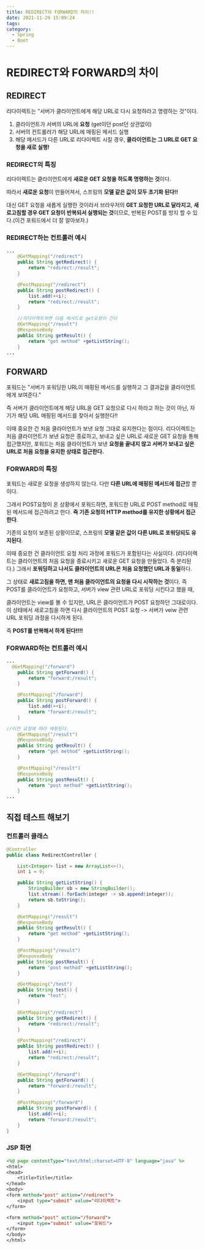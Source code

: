 ```yaml
---
title: REDIRECT와 FORWARD의 차이!!
date: 2021-11-29 15:09:24
tags:
category:
  - Spring
  - Boot
---
```


# REDIRECT와 FORWARD의 차이

## REDIRECT

리다이렉트는 "서버가 클라이언트에게 해당 URL로 다시 요청하라고 명령하는 것"이다.

1. 클라이언트가 서버의 URL에 **요청** (get이던 post던 상관없이)
2. 서버의 컨트롤러가 해당 URL에 매핑된 메서드 실행
3. 해당 메서드가 다른 URL로 리다이렉트 시킬 경우, **클라이언트는 그 URL로 GET 요청을 새로 실행!**

### REDIRECT의 특징

리다이렉트는 클라이언트에게 **새로운 GET 요청을 하도록 명령하는 것**이다.

따라서 **새로운 요청**이 만들어져서, 스프링의 **모델 같은 값이 모두 초기화 된다!!**

대신 GET 요청을 새롭게 실행한 것이라서 브라우저의 **GET 요청한 URL로 달라지고**,
**새로고침할 경우 GET 요청이 반복되서 실행되는 것**이므로,
반복된 POST를 방지 할 수 있다.(이건 포워드에서 더 잘 알아보자.)

### REDIRECT하는 컨트롤러 예시

```java
...
  	@GetMapping("/redirect")
	public String getRedirect() {
		return "redirect:/result";
	}

	@PostMapping("/redirect")
	public String postRedirect() {
		list.add(++i);
		return "redirect:/result";
	}

	//리다이렉트하면 다음 메서드로 get요청이 간다
	@GetMapping("/result")
	@ResponseBody
	public String getResult() {
		return "get method" +getListString();
	}
...
```



## FORWARD

포워드는 "서버가 포워딩한 URL이 매핑된 메서드를 실행하고 그 결과값을 클라이언트에게 보여준다."

즉 서버가 클라이언트에게 해당 URL을 GET 요청으로 다시 하라고 하는 것이 아닌,
자기가 해당 URL 매핑된 메서드를 찾아서 실행한다!!

이때 중요한 건 처음 클라이언트가 보낸 요청 그대로 유지한다는 점이다.
리다이렉트는 처음 클라이언트가 보낸 요청은 종료하고, 보내고 싶은 URL로 새로운 GET 요청을 통해 접근했지만,
포워드는 처음 클라이언트가 보낸 **요청을 끝내지 않고 서버가 보내고 싶은 URL로 처음 요청을 유지한 상태로 접근한다.**

### FORWARD의 특징

포워드는 새로운 요청을 생성하지 않는다.
다만 **다른 URL에 매핑된 메서드에 접근**할 뿐이다.

그래서 POST요청이 온 상황에서 포워드하면,
포워드한 URL로 POST method로 매핑된 메서드에 접근하려고 한다.
**즉 기존 요청의 HTTP method를 유지한 상황에서 접근한다**.

기존의 요청이 보존된 상황이므로, 스프링의 **모델 같은 값이 다른 URL로 포워딩되도 유지된다**.

이때 중요한 건 클라이언트 요청 처리 과정에 포워드가 포함된다는 사실이다.
(리다이렉트는 클라이언트의 처음 요청을 종료시키고 새로운 GET 요청을 만들었다. 즉 분리된다.)
그래서 **포워딩하고 나서도 클라이언트의 URL은 처음 요청했던 URL과 동일**하다.

그 상태로 **새로고침을 하면, 맨 처음 클라이언트의 요청을 다시 시작하는 것**이다.
즉 POST를 클라이언트가 요청하고, 서버가 view 관련 URL로 포워딩 시킨다고 했을 때,

클라이언트는 view를 볼 수 있지만, URL은 클라이언트가 POST 요청하던 그대로이다.
이 상태에서 새로고침을 하면 다시 클라이언트의 POST 요청 -> 서버가 veiw 관련 URL 포워딩 과정을 다시하게 된다.

즉 **POST를 반복해서 하게 된다!!!!**



### FORWARD하는 컨트롤러 예시

```java
...
  @GetMapping("/forward")
	public String getForward() {
		return "forward:/result";
	}

	@PostMapping("/forward")
	public String postForward() {
		list.add(++i);
		return "forward:/result";
	}

//이전 요청에 따라 매핑된다.
	@GetMapping("/result")
	@ResponseBody
	public String getResult() {
		return "get method" +getListString();
	}

	@PostMapping("/result")
	@ResponseBody
	public String postResult() {
		return "post method" +getListString();
	}
...
```



## 직접 테스트 해보기

### 컨트롤러 클래스

```java
@Controller
public class RedirectController {

	List<Integer> list = new ArrayList<>();
	int i = 0;

	public String getListString() {
		StringBuilder sb = new StringBuilder();
		list.stream().forEach(integer -> sb.append(integer));
		return sb.toString();
	}

	@GetMapping("/result")
	@ResponseBody
	public String getResult() {
		return "get method" +getListString();
	}

	@PostMapping("/result")
	@ResponseBody
	public String postResult() {
		return "post method" +getListString();
	}

	@GetMapping("/test")
	public String test() {
		return "test";
	}

	@GetMapping("/redirect")
	public String getRedirect() {
		return "redirect:/result";
	}

	@PostMapping("/redirect")
	public String postRedirect() {
		list.add(++i);
		return "redirect:/result";
	}

	@GetMapping("/forward")
	public String getForward() {
		return "forward:/result";
	}

	@PostMapping("/forward")
	public String postForward() {
		list.add(++i);
		return "forward:/result";
	}
}
```



### JSP 화면

```jsp
<%@ page contentType="text/html;charset=UTF-8" language="java" %>
<html>
<head>
    <title>Title</title>
</head>
<body>
<form method="post" action="/redirect">
    <input type="submit" value="리다이렉트">
</form>

<form method="post" action="/forward">
    <input type="submit" value="포워드">
</form>
</body>
</html>
```
